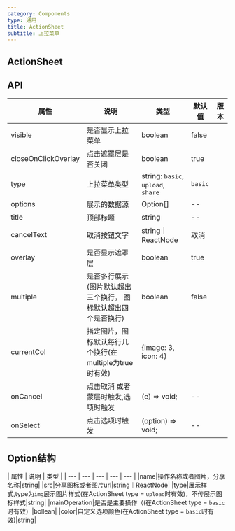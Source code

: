 ```yaml
---
category: Components
type: 通用
title: ActionSheet
subtitle: 上拉菜单
---
```



## ActionSheet

## API
| 属性 | 说明 | 类型 | 默认值 | 版本 |
| --- | --- | --- | --- | --- |
|visible|是否显示上拉菜单|boolean|false|
|closeOnClickOverlay|点击遮罩层是否关闭|boolean|true|
|type|上拉菜单类型|string: `basic`, `upload`, `share` |`basic`|
|options|展示的数据源|Option[]| --|
|title|顶部标题|string | --|
|cancelText|取消按钮文字|string｜ReactNode | 取消|
|overlay|是否显示遮罩层|boolean | true|
|multiple|是否多行展示(图片默认超出三个换行， 图标默认超出四个是否换行)|boolean|false|
|currentCol|指定图片，图标默认每行几个换行(在multiple为true时有效)|{image: 3, icon: 4}|
|onCancel|点击取消 或者蒙层时触发,选项时触发|(e) => void;|--|
|onSelect|点击选项时触发|(option) => void;|--|


## Option结构

| 属性 | 说明 | 类型 |
| --- | --- | --- | --- | --- |
|name|操作名称或者图片，分享名称|string|
|src|分享图标或者图片url|string｜ReactNode|
|type|展示样式,type为`img`展示图片样式(在ActionSheet type = `upload`时有效)，不传展示图标样式|string|
|mainOperation|是否是主要操作（(在ActionSheet type = `basic`时有效）|bollean|
|color|自定义选项颜色(在ActionSheet type = `basic`时有效)|string|
